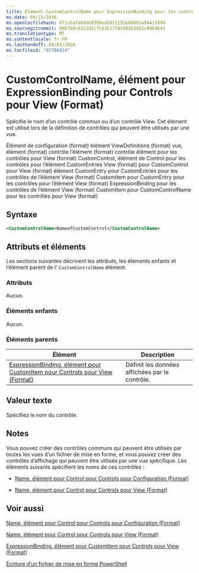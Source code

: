 ```yaml
---
title: Élément CustomControlName pour ExpressionBinding pour les contrôles pour View (format) | Microsoft Docs
ms.date: 09/13/2016
ms.openlocfilehash: 871c6afd89db9360ea5012191b08863a9441f899
ms.sourcegitcommit: 0907b8c6322d2c7c61b17f8168d53452c8964b41
ms.translationtype: MT
ms.contentlocale: fr-FR
ms.lasthandoff: 08/05/2020
ms.locfileid: "87786014"
---
```

# <a name="customcontrolname-element-for-expressionbinding-for-controls-for-view-format"></a>CustomControlName, élément pour ExpressionBinding pour Controls pour View (Format)

Spécifie le nom d’un contrôle commun ou d’un contrôle View. Cet élément est utilisé lors de la définition de contrôles qui peuvent être utilisés par une vue.

Élément de configuration (format) élément ViewDefinitions (format) vue, élément (format) contrôle l’élément (format) contrôle élément pour les contrôles pour View (format) CustomControl, élément de Control pour les contrôles pour l’élément CustomEntries View (format) pour CustomControl pour View (format) élément CustomEntry pour CustomEntries pour les contrôles de l’élément View (format) CustomItem pour CustomEntry pour les contrôles pour l’élément View (format) ExpressionBinding pour les contrôles de l’élément View (format) CustomItem pour CustomControlName pour les contrôles pour View (format)

## <a name="syntax"></a>Syntaxe

```xml
<CustomControlName>NameofCustomControl</CustomControlName>
```

## <a name="attributes-and-elements"></a>Attributs et éléments

Les sections suivantes décrivent les attributs, les éléments enfants et l’élément parent de l' `CustomControlName` élément.

### <a name="attributes"></a>Attributs

Aucun.

### <a name="child-elements"></a>Éléments enfants

Aucun.

### <a name="parent-elements"></a>Éléments parents

|Élément|Description|
|-------------|-----------------|
|[ExpressionBinding, élément pour CustomItem pour Controls pour View (Format)](./expressionbinding-element-for-customitem-for-controls-for-view-format.md)|Définit les données affichées par le contrôle.|

## <a name="text-value"></a>Valeur texte

Spécifiez le nom du contrôle.

## <a name="remarks"></a>Notes

Vous pouvez créer des contrôles communs qui peuvent être utilisés par toutes les vues d’un fichier de mise en forme, et vous pouvez créer des contrôles d’affichage qui peuvent être utilisés par une vue spécifique. Les éléments suivants spécifient les noms de ces contrôles :

- [Name, élément pour Control pour Controls pour Configuration (Format)](./name-element-for-control-for-controls-for-configuration-format.md)

- [Name, élément pour Control pour Controls pour View (Format)](./name-element-for-control-for-controls-for-view-format.md)

## <a name="see-also"></a>Voir aussi

[Name, élément pour Control pour Controls pour Configuration (Format)](./name-element-for-control-for-controls-for-configuration-format.md)

[Name, élément pour Control pour Controls pour View (Format)](./name-element-for-control-for-controls-for-view-format.md)

[ExpressionBinding, élément pour CustomItem pour Controls pour View (Format)](./expressionbinding-element-for-customitem-for-controls-for-view-format.md)

[Écriture d’un fichier de mise en forme PowerShell](./writing-a-powershell-formatting-file.md)
